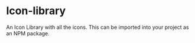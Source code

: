 # Icon-library
An Icon Library with all the icons. This can be imported into your project as an NPM package. 
